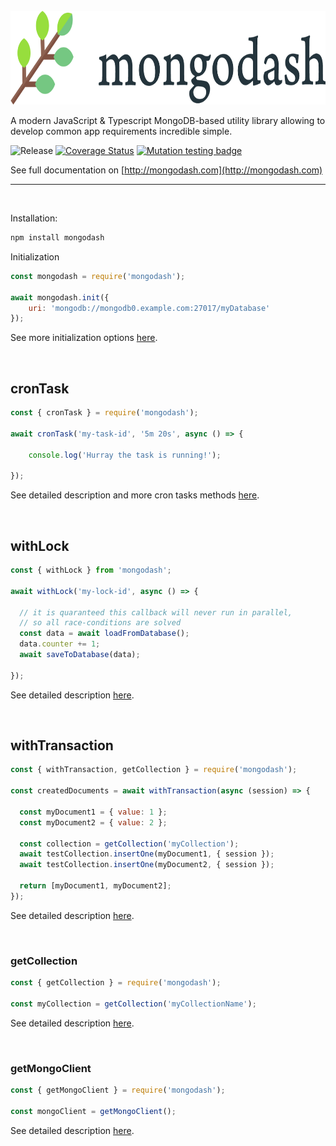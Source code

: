 <br>

<img src="https://raw.githubusercontent.com/VaclavObornik/mongodash/master/logo.png" alt="Mongodash" height="150" />

A modern JavaScript & Typescript MongoDB-based utility library allowing to develop common app requirements incredible simple.

![Release](https://github.com/VaclavObornik/mongodash/workflows/Release/badge.svg)
[![Coverage Status](https://coveralls.io/repos/github/VaclavObornik/mongodash/badge.svg?branch=master)](https://coveralls.io/github/VaclavObornik/mongodash?branch=master)
[![Mutation testing badge](https://img.shields.io/endpoint?style=flat&url=https%3A%2F%2Fbadge-api.stryker-mutator.io%2Fgithub.com%2FVaclavObornik%2Fmongodash%2Fmaster)](https://dashboard.stryker-mutator.io/reports/github.com/VaclavObornik/mongodash/master)


See full documentation on [http://mongodash.com](http://mongodash.com)

---

<br>

Installation:
```bash
npm install mongodash
```

Initialization
```javascript
const mongodash = require('mongodash');

await mongodash.init({
    uri: 'mongodb://mongodb0.example.com:27017/myDatabase' 
});
```
See more initialization options [here](https://mongodash.readme.io/docs/initialization).

<br>

## cronTask
```javascript
const { cronTask } = require('mongodash');

await cronTask('my-task-id', '5m 20s', async () => {
  
    console.log('Hurray the task is running!');

});
```
See detailed description and more cron tasks methods [here](https://mongodash.readme.io/docs/cron-tasks).

<br>

## withLock

```javascript
const { withLock } from 'mongodash';

await withLock('my-lock-id', async () => {
  
  // it is quaranteed this callback will never run in parallel, 
  // so all race-conditions are solved
  const data = await loadFromDatabase();
  data.counter += 1;
  await saveToDatabase(data);
  
});
```
See detailed description [here](https://mongodash.readme.io/docs/withlock).

<br>

## withTransaction
```javascript
const { withTransaction, getCollection } = require('mongodash');

const createdDocuments = await withTransaction(async (session) => {
    
  const myDocument1 = { value: 1 };
  const myDocument2 = { value: 2 };
  
  const collection = getCollection('myCollection');
  await testCollection.insertOne(myDocument1, { session });
  await testCollection.insertOne(myDocument2, { session });
  
  return [myDocument1, myDocument2];
});
```
See detailed description [here](https://mongodash.readme.io/docs/withtransaction).

<br>

### getCollection
```javascript
const { getCollection } = require('mongodash');

const myCollection = getCollection('myCollectionName');
```
See detailed description [here](https://mongodash.readme.io/docs/getters).

<br>

### getMongoClient
```javascript
const { getMongoClient } = require('mongodash');

const mongoClient = getMongoClient();
```
See detailed description [here](https://mongodash.readme.io/docs/getters).
